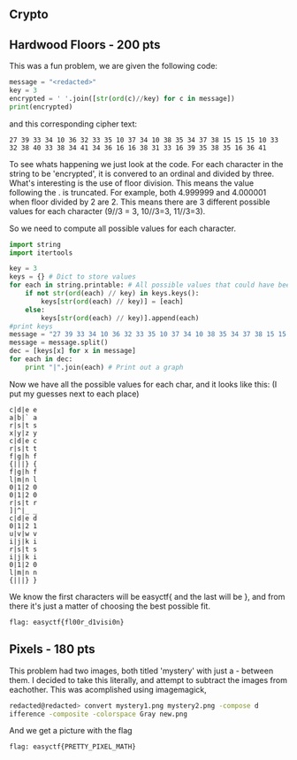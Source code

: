 Crypto
----------

Hardwood Floors -  200 pts
---------------------

This was a fun problem, we are given the following code:
```py
message = "<redacted>"
key = 3
encrypted = ' '.join([str(ord(c)//key) for c in message])
print(encrypted)
```
and this corresponding cipher text:
```
27 39 33 34 10 36 32 33 35 10 37 34 10 38 35 34 37 38 15 15 15 10 33 32 38 40 33 38 34 41 34 36 16 16 38 31 33 16 39 35 38 35 16 36 41
```
To see whats happening we just look at the code. For each character in the string to be 'encrypted', it is convered to an ordinal and divided by three.
What's interesting is the use of floor division. This means the value following the . is truncated. For example, both 4.999999 and 4.000001 when floor divided by 2 are 2.
This means there are 3 different possible values for each character (9//3 = 3, 10//3=3, 11//3=3).

So we need to compute all possible values for each character.

```py
import string
import itertools

key = 3
keys = {} # Dict to store values
for each in string.printable: # All possible values that could have been encrypted
	if not str(ord(each) // key) in keys.keys():
		keys[str(ord(each) // key)] = [each]
	else:
		keys[str(ord(each) // key)].append(each)
#print keys
message = "27 39 33 34 10 36 32 33 35 10 37 34 10 38 35 34 37 38 15 15 15 10 33 32 38 40 33 38 34 41 34 36 16 16 38 31 33 16 39 35 38 35 16 36 41"
message = message.split()
dec = [keys[x] for x in message]
for each in dec:
	print "|".join(each) # Print out a graph

```
Now we have all the possible values for each char, and it looks like this: (I put my guesses next to each place)
```
c|d|e e 
a|b|` a 
r|s|t s 
x|y|z y 
c|d|e c 
r|s|t t 
f|g|h f 
{|||} { 
f|g|h f 
l|m|n l 
0|1|2 0 
0|1|2 0 
r|s|t r 
]|^|_ _ 
c|d|e d 
0|1|2 1
u|v|w v
i|j|k i
r|s|t s
i|j|k i
0|1|2 0
l|m|n n
{|||} } 
```
We know the first characters will be easyctf{ and the last will be }, and from there it's just a matter of choosing the best possible fit.
```
flag: easyctf{fl00r_d1visi0n}
```

Pixels - 180 pts
--------------
This problem had two images, both titled 'mystery' with just a - between them.
I decided to take this literally, and attempt to subtract the images from eachother. This was acomplished using imagemagick, 
```zsh
redacted@redacted> convert mystery1.png mystery2.png -compose d
ifference -composite -colorspace Gray new.png
```
And we get a picture with the flag
```
flag: easyctf{PRETTY_PIXEL_MATH}
```
